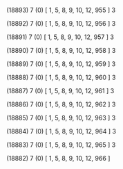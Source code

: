 (18893) 7 (0) [ 1, 5, 8, 9, 10, 12, 955 ] 3 


(18892) 7 (0) [ 1, 5, 8, 9, 10, 12, 956 ] 3 


(18891) 7 (0) [ 1, 5, 8, 9, 10, 12, 957 ] 3 


(18890) 7 (0) [ 1, 5, 8, 9, 10, 12, 958 ] 3 


(18889) 7 (0) [ 1, 5, 8, 9, 10, 12, 959 ] 3 


(18888) 7 (0) [ 1, 5, 8, 9, 10, 12, 960 ] 3 


(18887) 7 (0) [ 1, 5, 8, 9, 10, 12, 961 ] 3 


(18886) 7 (0) [ 1, 5, 8, 9, 10, 12, 962 ] 3 


(18885) 7 (0) [ 1, 5, 8, 9, 10, 12, 963 ] 3 


(18884) 7 (0) [ 1, 5, 8, 9, 10, 12, 964 ] 3 


(18883) 7 (0) [ 1, 5, 8, 9, 10, 12, 965 ] 3 


(18882) 7 (0) [ 1, 5, 8, 9, 10, 12, 966 ]  

